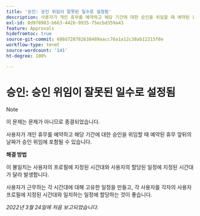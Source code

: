 ```yaml
---
title: '승인: 승인 위임이 잘못된 일수로 설정됨'
description: 사용자가 개인 휴무를 예약하고 해당 기간에 대한 승인을 위임할 때 예약된 휴무 앞뒤의 날짜가 승인 위임에 포함될 수 있습니다.
exl-id: 8d978983-b663-442b-9935-75ecbd359a43
feature: Approvals
hidefromtoc: true
source-git-commit: 688d728782638489aacc76a1a12c38ab12215f8e
workflow-type: tm+mt
source-wordcount: '141'
ht-degree: 100%

---
```


# 승인: 승인 위임이 잘못된 일수로 설정됨

>[!NOTE]
>
>이 문제는 문제가 아니므로 종결되었습니다.

사용자가 개인 휴무를 예약하고 해당 기간에 대한 승인을 위임할 때 예약된 휴무 앞뒤의 날짜가 승인 위임에 포함될 수 있습니다.

**해결 방법**

이 불일치는 사용자의 프로필에 지정된 시간대와 사용자의 할당된 일정에 지정된 시간대가 달라 발생합니다.

사용자가 근무하는 각 시간대에 대해 고유한 일정을 만들고, 각 사용자를 각자의 사용자 프로필에 지정된 시간대와 일치하는 일정에 할당하는 것이 좋습니다.

_2022년 3월 24일에 처음 보고되었습니다._
